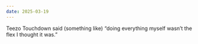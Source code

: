 ```yaml
---
date: 2025-03-19
---
```


Teezo Touchdown said (something like) “doing everything myself wasn’t the flex I thought it was.”
